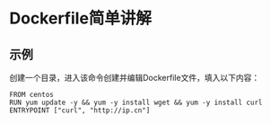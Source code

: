 # Dockerfile简单讲解

## 示例
创建一个目录，进入该命令创建并编辑Dockerfile文件，填入以下内容：
```
FROM centos
RUN yum update -y && yum -y install wget && yum -y install curl
ENTRYPOINT ["curl", "http://ip.cn"]
```
